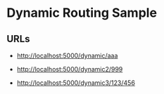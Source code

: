 # Dynamic Routing Sample

## URLs

- [http://localhost:5000/dynamic/aaa](http://localhost:5000/dynamic/aaa)

- [http://localhost:5000/dynamic2/999](http://localhost:5000/dynamic2/999)

- [http://localhost:5000/dynamic3/123/456](http://localhost:5000/dynamic3/123/456)
